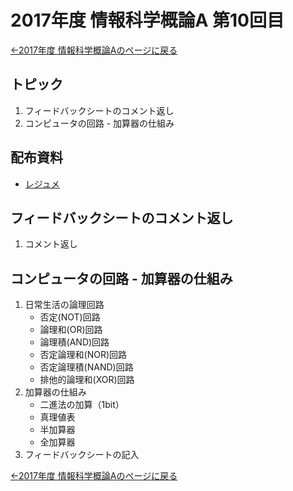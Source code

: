 #  2017年度 情報科学概論A 第10回目

[←2017年度 情報科学概論Aのページに戻る](../2017iisA.md)

## トピック

1. フィードバックシートのコメント返し
2. コンピュータの回路 - 加算器の仕組み

## 配布資料

- [レジュメ](10/10resume.pdf)

## フィードバックシートのコメント返し

1. コメント返し

## コンピュータの回路 - 加算器の仕組み

1. 日常生活の論理回路
	- 否定(NOT)回路
	- 論理和(OR)回路
	- 論理積(AND)回路
	- 否定論理和(NOR)回路
	- 否定論理積(NAND)回路
	- 排他的論理和(XOR)回路
2. 加算器の仕組み
	- 二進法の加算（1bit）
	- 真理値表
	- 半加算器
	- 全加算器
3. フィードバックシートの記入

[←2017年度 情報科学概論Aのページに戻る](../2017iisA.md)